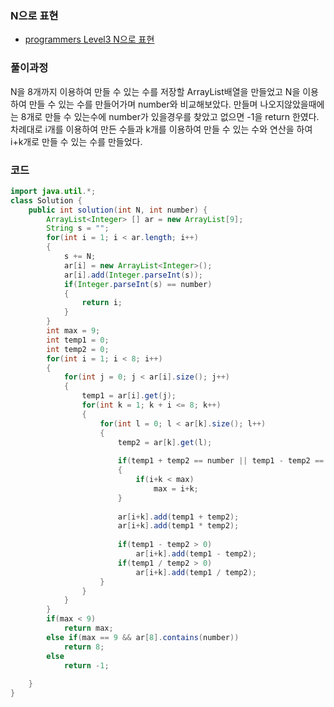 ### N으로 표현

- [programmers Level3 N으로 표현](https://programmers.co.kr/learn/courses/30/lessons/42895)



### 풀이과정

N을 8개까지 이용하여 만들 수 있는 수를 저장할 ArrayList배열을 만들었고 N을 이용하여 만들 수 있는 수를 만들어가며 number와 비교해보았다. 만들며 나오지않았을때에는 8개로 만들 수 있는수에 number가 있을경우를 찾았고 없으면 -1을 return 한였다. 차례대로 i개를 이용하여 만든 수들과 k개를 이용하여 만들 수 있는 수와 연산을 하여 i+k개로 만들 수 있는 수를 만들었다.



### 코드

```java
import java.util.*;
class Solution {
    public int solution(int N, int number) {
		ArrayList<Integer> [] ar = new ArrayList[9];
		String s = "";
		for(int i = 1; i < ar.length; i++)
		{
			s += N;
			ar[i] = new ArrayList<Integer>();
			ar[i].add(Integer.parseInt(s));
			if(Integer.parseInt(s) == number)
			{
				return i;
			}
		}
		int max = 9;
		int temp1 = 0;
		int temp2 = 0;
		for(int i = 1; i < 8; i++)
		{
			for(int j = 0; j < ar[i].size(); j++)
			{
				temp1 = ar[i].get(j);
				for(int k = 1; k + i <= 8; k++)
				{
					for(int l = 0; l < ar[k].size(); l++)
					{
						temp2 = ar[k].get(l);
						
						if(temp1 + temp2 == number || temp1 - temp2 == number || temp1 * temp2 == number || temp1 / temp2 == number)
						{
							if(i+k < max)
								max = i+k;
						}
						
						ar[i+k].add(temp1 + temp2);
						ar[i+k].add(temp1 * temp2);
						
						if(temp1 - temp2 > 0)
							ar[i+k].add(temp1 - temp2);
						if(temp1 / temp2 > 0)
							ar[i+k].add(temp1 / temp2);
					}
				}
			}
		}
        if(max < 9)
            return max;
        else if(max == 9 && ar[8].contains(number))
            return 8;
        else
            return -1;
        
    }
}
```

